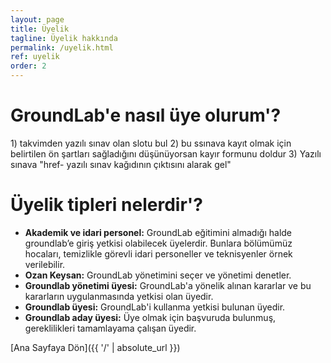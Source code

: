 ```yaml
---
layout: page
title: Üyelik
tagline: Üyelik hakkında
permalink: /uyelik.html
ref: uyelik
order: 2
---
```

<h1>GroundLab'e nasıl üye olurum'?</h1>
  1) takvimden yazılı sınav olan slotu bul
  2) bu ssınava kayıt olmak için belirtilen ön şartları sağladığını düşünüyorsan kayır formunu doldur
  3) Yazılı sınava "href- yazılı sınav kağıdının çıktısını alarak gel"



<h1>Üyelik tipleri nelerdir'?</h1>
  <ul>
    <li><b>Akademik ve idari personel:</b> GroundLab eğitimini almadığı halde groundlab’e giriş yetkisi olabilecek üyelerdir. Bunlara bölümümüz hocaları, temizlikle görevli idari personeller ve teknisyenler örnek verilebilir.</li>
    <li><b>Ozan Keysan:</b> GroundLab yönetimini seçer ve yönetimi denetler. </li>
    <li><b>Groundlab yönetimi üyesi:</b> GroundLab'a yönelik alınan kararlar ve bu kararların uygulanmasında yetkisi olan üyedir.</li>
    <li><b>Groundlab üyesi:</b> GroundLab'i kullanma yetkisi bulunan üyedir. </li>
    <li><b>Groundlab aday üyesi:</b> Üye olmak için başvuruda bulunmuş, gereklilikleri tamamlayama çalışan üyedir.</li>
  </ul>

[Ana Sayfaya Dön]({{ '/' | absolute_url }})
